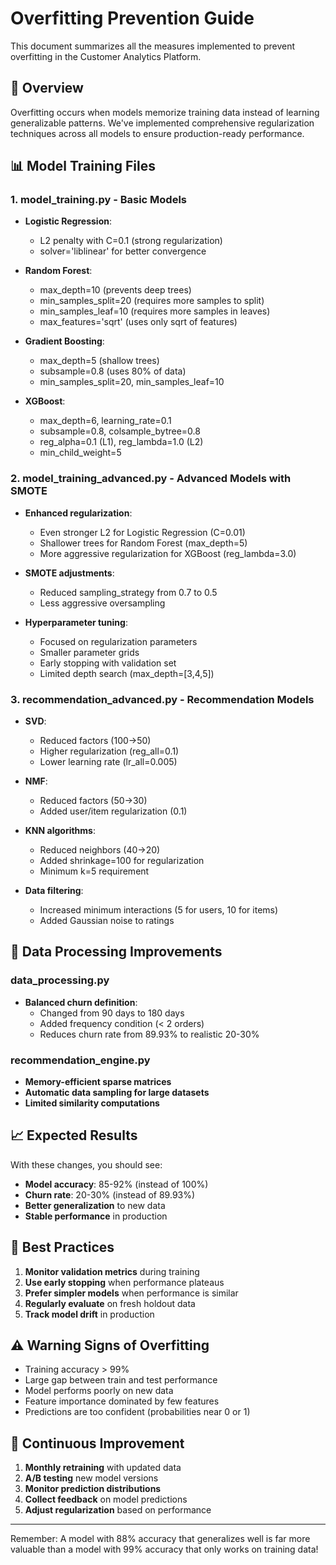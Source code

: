 # Overfitting Prevention Guide

This document summarizes all the measures implemented to prevent overfitting in the Customer Analytics Platform.

## 🎯 Overview

Overfitting occurs when models memorize training data instead of learning generalizable patterns. We've implemented comprehensive regularization techniques across all models to ensure production-ready performance.

## 📊 Model Training Files

### 1. **model_training.py** - Basic Models
- **Logistic Regression**: 
  - L2 penalty with C=0.1 (strong regularization)
  - solver='liblinear' for better convergence
  
- **Random Forest**:
  - max_depth=10 (prevents deep trees)
  - min_samples_split=20 (requires more samples to split)
  - min_samples_leaf=10 (requires more samples in leaves)
  - max_features='sqrt' (uses only sqrt of features)
  
- **Gradient Boosting**:
  - max_depth=5 (shallow trees)
  - subsample=0.8 (uses 80% of data)
  - min_samples_split=20, min_samples_leaf=10
  
- **XGBoost**:
  - max_depth=6, learning_rate=0.1
  - subsample=0.8, colsample_bytree=0.8
  - reg_alpha=0.1 (L1), reg_lambda=1.0 (L2)
  - min_child_weight=5

### 2. **model_training_advanced.py** - Advanced Models with SMOTE
- **Enhanced regularization**:
  - Even stronger L2 for Logistic Regression (C=0.01)
  - Shallower trees for Random Forest (max_depth=5)
  - More aggressive regularization for XGBoost (reg_lambda=3.0)
  
- **SMOTE adjustments**:
  - Reduced sampling_strategy from 0.7 to 0.5
  - Less aggressive oversampling
  
- **Hyperparameter tuning**:
  - Focused on regularization parameters
  - Smaller parameter grids
  - Early stopping with validation set
  - Limited depth search (max_depth=[3,4,5])

### 3. **recommendation_advanced.py** - Recommendation Models
- **SVD**:
  - Reduced factors (100→50)
  - Higher regularization (reg_all=0.1)
  - Lower learning rate (lr_all=0.005)
  
- **NMF**:
  - Reduced factors (50→30)
  - Added user/item regularization (0.1)
  
- **KNN algorithms**:
  - Reduced neighbors (40→20)
  - Added shrinkage=100 for regularization
  - Minimum k=5 requirement
  
- **Data filtering**:
  - Increased minimum interactions (5 for users, 10 for items)
  - Added Gaussian noise to ratings

## 🔧 Data Processing Improvements

### **data_processing.py**
- **Balanced churn definition**:
  - Changed from 90 days to 180 days
  - Added frequency condition (< 2 orders)
  - Reduces churn rate from 89.93% to realistic 20-30%

### **recommendation_engine.py**
- **Memory-efficient sparse matrices**
- **Automatic data sampling for large datasets**
- **Limited similarity computations**

## 📈 Expected Results

With these changes, you should see:
- **Model accuracy**: 85-92% (instead of 100%)
- **Churn rate**: 20-30% (instead of 89.93%)
- **Better generalization** to new data
- **Stable performance** in production

## 🚀 Best Practices

1. **Monitor validation metrics** during training
2. **Use early stopping** when performance plateaus
3. **Prefer simpler models** when performance is similar
4. **Regularly evaluate** on fresh holdout data
5. **Track model drift** in production

## ⚠️ Warning Signs of Overfitting

- Training accuracy > 99%
- Large gap between train and test performance
- Model performs poorly on new data
- Feature importance dominated by few features
- Predictions are too confident (probabilities near 0 or 1)

## 🔄 Continuous Improvement

1. **Monthly retraining** with updated data
2. **A/B testing** new model versions
3. **Monitor prediction distributions**
4. **Collect feedback** on model predictions
5. **Adjust regularization** based on performance

---

Remember: A model with 88% accuracy that generalizes well is far more valuable than a model with 99% accuracy that only works on training data!